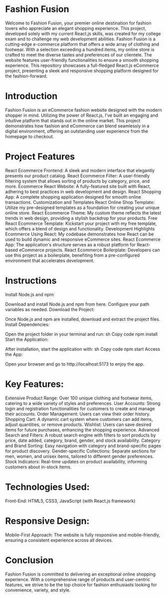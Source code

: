 # Fashion Fusion
Welcome to Fashion Fusion, your premier online destination for fashion lovers who appreciate an elegant shopping experience. This project, developed solely with my current React.js skills, was created for my college exam and to challenge my web development abilities. Fashion Fusion is a cutting-edge e-commerce platform that offers a wide array of clothing and footwear. With a selection exceeding a hundred items, my online store is crafted to meet the diverse tastes and preferences of our clientele. The website features user-friendly functionalities to ensure a smooth shopping experience. This repository showcases a full-fledged React.js eCommerce project, presenting a sleek and responsive shopping platform designed for the fashion-forward.

# Introduction
Fashion Fusion is an eCommerce fashion website designed with the modern shopper in mind. Utilizing the power of React.js, I've built an engaging and intuitive platform that stands out in the online market. This project demonstrates how fashion and eCommerce can blend seamlessly in a digital environment, offering an outstanding user experience from the homepage to checkout.

# Project Features
React Ecommerce Frontend: A sleek and modern interface that elegantly presents our product catalog.
React Ecommerce Filter: A user-friendly filtering system that allows sorting of products by category, price, and more.
Ecommerce React Website: A fully-featured site built with React, adhering to best practices in web development and design.
React Shopping App: A complete shopping application designed for smooth online transactions.
Customization and Templates
React Online Shop Template: Utilize my pre-designed templates as a foundation for creating your unique online store.
React Ecommerce Theme: My custom theme reflects the latest trends in web design, providing a stylish backdrop for your products.
Free React Ecommerce Template: Kickstart your project with my free template, which offers a blend of design and functionality.
Development Highlights
Ecommerce Using React: My codebase demonstrates how React can be used to build dynamic and responsive eCommerce sites.
React Ecommerce App: The application's structure serves as a robust platform for React-based eCommerce projects.
React Ecommerce Boilerplate: Developers can use this project as a boilerplate, benefiting from a pre-configured environment that accelerates development.

# Instructions
Install Node.js and npm:

Download and install Node.js and npm from here.
Configure your path variables as needed.
Download the Project:

Once Node.js and npm are installed, download and extract the project files.
Install Dependencies:

Open the project folder in your terminal and run:
sh
Copy code
npm install
Start the Application:

After installation, start the application with:
sh
Copy code
npm start
Access the App:

Open your browser and go to http://localhost:5173 to enjoy the app.

# Key Features:
Extensive Product Range: Over 100 unique clothing and footwear items, catering to a wide variety of styles and preferences.
User Accounts: Strong login and registration functionalities for customers to create and manage their accounts.
Order Management: Users can view their order history.
Shopping Cart: A dynamic cart system where customers can add items, adjust quantities, or remove products.
Wishlist: Users can save desired items for future purchases, enhancing the shopping experience.
Advanced Search and Filters: A robust search engine with filters to sort products by price, date added, category, brand, gender, and stock availability.
Category and Brand Sorting: Easy navigation with category and brand-specific pages for product discovery.
Gender-specific Collections: Separate sections for men, women, and unisex items, tailored to different gender preferences.
Stock Indicators: Real-time updates on product availability, informing customers about in-stock items.

# Technologies Used:
Front-End: HTML5, CSS3, JavaScript (with React.js framework)

# Responsive Design:
Mobile-First Approach: The website is fully responsive and mobile-friendly, ensuring a consistent experience across all devices.

# Conclusion
Fashion Fusion is committed to delivering an exceptional online shopping experience. With a comprehensive range of products and user-centric features, we strive to be the top choice for fashion enthusiasts looking for convenience, variety, and style.





